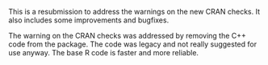This is a resubmission to address the warnings on the new CRAN checks. It also includes some improvements and bugfixes. 

The warning on the CRAN checks was addressed by removing the C++ code from the package. The code was legacy and not really suggested for use anyway. The base R code is faster and more reliable. 

